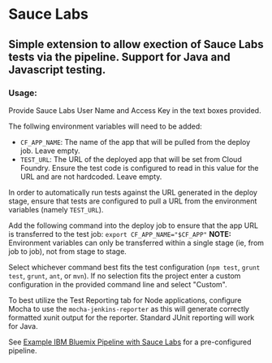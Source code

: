 # Sauce Labs
## Simple extension to allow exection of Sauce Labs tests via the pipeline. Support for Java and Javascript testing.


### Usage:
Provide Sauce Labs User Name and Access Key in the text boxes provided.

The follwing environment variables will need to be added:
* `CF_APP_NAME`: The name of the app that will be pulled from the deploy job. Leave empty.
* `TEST_URL`: The URL of the deployed app that will be set from Cloud Foundry. Ensure the test code is configured to read in this value for the URL and are not hardcoded. Leave empty.

In order to automatically run tests against the URL generated in the deploy stage, ensure that tests are configured to pull a URL from the environment variables (namely `TEST_URL`).

Add the following command into the deploy job to ensure that the app URL is transferred to the test job: `export CF_APP_NAME="$CF_APP"` <strong>NOTE:</strong> Environment variables can only be transferred within a single stage (ie, from job to job), not from stage to stage.

Select whichever command best fits the test configuration (`npm test`, `grunt test`, `grunt`, `ant`, or `mvn`). If no selection fits the project enter a custom configuration in the provided command line and select "Custom".

To best utilize the Test Reporting tab for Node applications, configure Mocha to use the `mocha-jenkins-reporter` as this will generate correctly formatted xunit output for the reporter. Standard JUnit reporting will work for Java.

See [Example IBM Bluemix Pipeline with Sauce Labs](https://github.com/Puquios/sauce-labs_setup) for a pre-configured pipeline.